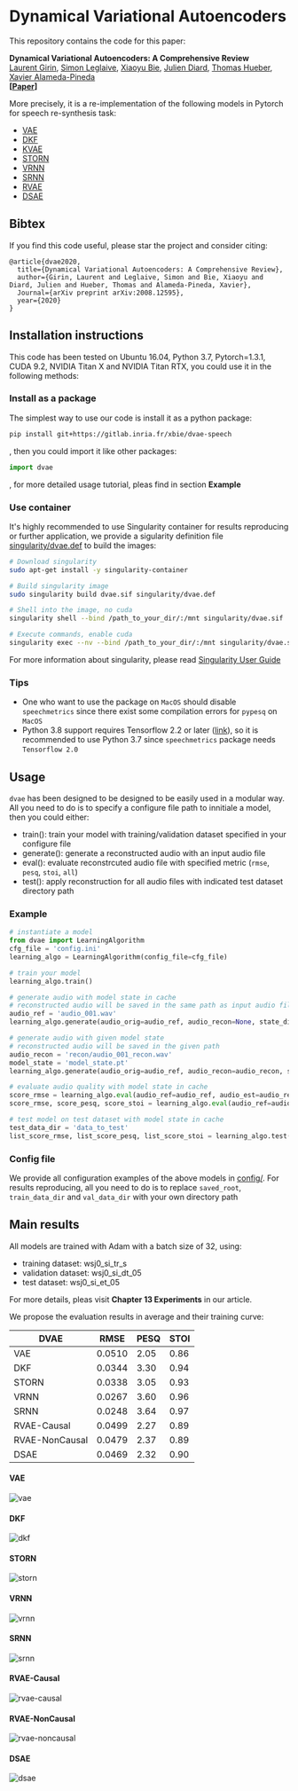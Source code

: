 # Dynamical Variational Autoencoders

This repository contains the code for this paper:

**Dynamical Variational Autoencoders: A Comprehensive Review**  
[Laurent Girin](http://www.gipsa-lab.grenoble-inp.fr/~laurent.girin/cv_en.html), [Simon Leglaive](https://sleglaive.github.io/index.html), [Xiaoyu Bie](https://team.inria.fr/perception/team-members/xiaoyu-bie/), [Julien Diard](https://diard.wordpress.com/), [Thomas Hueber](http://www.gipsa-lab.grenoble-inp.fr/~thomas.hueber/), [Xavier Alameda-Pineda](http://xavirema.eu/)  
**[[Paper](https://hal.inria.fr/hal-02926215)]**

More precisely, it is a re-implementation of the following models in Pytorch for speech re-synthesis task:
- [VAE](https://arxiv.org/abs/1312.6114)
- [DKF](https://arxiv.org/abs/1609.09869)
- [KVAE](https://papers.nips.cc/paper/6951-a-disentangled-recognition-and-nonlinear-dynamics-model-for-unsupervised-learning)
- [STORN](https://arxiv.org/abs/1411.7610)
- [VRNN](https://arxiv.org/abs/1506.02216)
- [SRNN](https://arxiv.org/abs/1605.07571)
- [RVAE](https://arxiv.org/abs/1910.10942)
- [DSAE](https://arxiv.org/abs/1803.02991)


## Bibtex
If you find this code useful, please star the project and consider citing:

```
@article{dvae2020,
  title={Dynamical Variational Autoencoders: A Comprehensive Review},
  author={Girin, Laurent and Leglaive, Simon and Bie, Xiaoyu and Diard, Julien and Hueber, Thomas and Alameda-Pineda, Xavier},
  Journal={arXiv preprint arXiv:2008.12595},
  year={2020}
}

```


## Installation instructions


This code has been tested on Ubuntu 16.04, Python 3.7, Pytorch=1.3.1, CUDA 9.2, NVIDIA Titan X and NVIDIA Titan RTX, you could use it in the following methods:


### Install as a package
The simplest way to use our code is install it as a python package:

```bash
pip install git+https://gitlab.inria.fr/xbie/dvae-speech
```

, then you could import it like other packages:

```python
import dvae
```

, for more detailed usage tutorial, pleas find in section **Example**


### Use container
It's highly recommended to use Singularity container for results reproducing or further application, we provide a sigularity definition file [singularity/dvae.def](https://gitlab.inria.fr/xbie/dvae-speech/-/blob/master/singularity/dvae.def) to build the images:

```bash
# Download singularity
sudo apt-get install -y singularity-container

# Build singularity image
sudo singularity build dvae.sif singularity/dvae.def

# Shell into the image, no cuda
singularity shell --bind /path_to_your_dir/:/mnt singularity/dvae.sif

# Execute commands, enable cuda
singularity exec --nv --bind /path_to_your_dir/:/mnt singularity/dvae.sif python train_model.py config/cfg_dkf.ini
```

For more information about singularity, please read [Singularity User Guide](https://singularity-userdoc.readthedocs.io/en/latest/)

### Tips

- One who want to use the package on `MacOS` should disable `speechmetrics` since there exist some compilation errors for `pypesq` on `MacOS`
- Python 3.8 support requires Tensorflow 2.2 or later ([link](https://www.tensorflow.org/install/pip)), so it is recommended to use Python 3.7 since `speechmetrics` package needs `Tensorflow 2.0`


## Usage

`dvae` has been designed to be designed to be easily used in a modular way. All you need to do is to specify a configure file path to innitiale a model, then you could either:

- train(): train your model with training/validation dataset specified in your configure file
- generate(): generate a reconstructed audio with an input audio file
- eval(): evaluate reconstrcuted audio file with specified metric (`rmse`, `pesq`, `stoi`, `all`) 
- test(): apply reconstruction for all audio files with indicated test dataset directory path

### Example

```python
# instantiate a model
from dvae import LearningAlgorithm
cfg_file = 'config.ini'
learning_algo = LearningAlgorithm(config_file=cfg_file)

# train your model
learning_algo.train()

# generate audio with model state in cache
# reconstructed audio will be saved in the same path as input audio file, named as 'audio_001_recon.wav'
audio_ref = 'audio_001.wav'
learning_algo.generate(audio_orig=audio_ref, audio_recon=None, state_dict_file=None)

# generate audio with given model state
# reconstructed audio will be saved in the given path
audio_recon = 'recon/audio_001_recon.wav'
model_state = 'model_state.pt'
learning_algo.generate(audio_orig=audio_ref, audio_recon=audio_recon, state_dict_file=model_state)

# evaluate audio quality with model state in cache
score_rmse = learning_algo.eval(audio_ref=audio_ref, audio_est=audio_recon, metric='rmse') # only RMSE
score_rmse, score_pesq, score_stoi = learning_algo.eval(audio_ref=audio_ref, audio_est=audio_recon, metric='all') # both RMSE, PESQ and STOI

# test model on test dataset with model state in cache
test_data_dir = 'data_to_test'
list_score_rmse, list_score_pesq, list_score_stoi = learning_algo.test(data_dir=test_data_dir, state_dict_file=None)
```

### Config file

We provide all configuration examples of the above models in [config/](https://gitlab.inria.fr/xbie/dvae-speech/-/tree/master/config). For results reproducing, all you need to do is to replace `saved_root`, `train_data_dir` and `val_data_dir` with your own directory path 


## Main results

All models are trained with Adam with a batch size of 32, using:

- training dataset: wsj0_si_tr_s
- validation dataset: wsj0_si_dt_05
- test dataset: wsj0_si_et_05

For more details, pleas visit **Chapter 13 Experiments** in our article.

We propose the evaluation results in average and their training curve:

| DVAE           |  RMSE  | PESQ | STOI |
| ----           |  ----  | ---- | ---- |
| VAE            | 0.0510 | 2.05 | 0.86 |
| DKF            | 0.0344 | 3.30 | 0.94 |
| STORN          | 0.0338 | 3.05 | 0.93 |
| VRNN           | 0.0267 | 3.60 | 0.96 |
| SRNN           | 0.0248 | 3.64 | 0.97 |
| RVAE-Causal    | 0.0499 | 2.27 | 0.89 |
| RVAE-NonCausal | 0.0479 | 2.37 | 0.89 |
| DSAE           | 0.0469 | 2.32 | 0.90 |

#### VAE
![vae](https://gitlab.inria.fr/xbie/dvae-speech/-/raw/master/figures/loss_VAE.png)

#### DKF
![dkf](https://gitlab.inria.fr/xbie/dvae-speech/-/raw/master/figures/loss_DKF.png)

#### STORN
![storn](https://gitlab.inria.fr/xbie/dvae-speech/-/raw/master/figures/loss_STORN.png)

#### VRNN
![vrnn](https://gitlab.inria.fr/xbie/dvae-speech/-/raw/master/figures/loss_VRNN.png)

#### SRNN
![srnn](https://gitlab.inria.fr/xbie/dvae-speech/-/raw/master/figures/loss_SRNN.png)

#### RVAE-Causal
![rvae-causal](https://gitlab.inria.fr/xbie/dvae-speech/-/raw/master/figures/loss_RVAE-Causal.png)

#### RVAE-NonCausal
![rvae-noncausal](https://gitlab.inria.fr/xbie/dvae-speech/-/raw/master/figures/loss_RVAE-NonCausal.png)

#### DSAE
![dsae](https://gitlab.inria.fr/xbie/dvae-speech/-/raw/master/figures/loss_DSAE.png)

